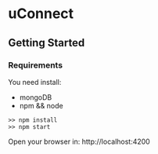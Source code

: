 # uConnect

## Getting Started

### Requirements
You need install: 
- mongoDB
- npm && node

```
>> npm install 
>> npm start
```

Open your browser in: http://localhost:4200 